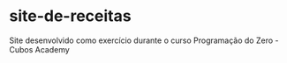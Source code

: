 # site-de-receitas
Site desenvolvido como exercício durante o curso Programação do Zero - Cubos Academy
